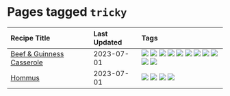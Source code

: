 # Pages tagged `tricky`

|Recipe Title|Last Updated|Tags
|:---|:---|:---|
|[Beef & Guinness Casserole](../recipes/beefandguinnesscasserole.md)|2023-07-01|[![](https://img.shields.io/badge/tag-amazing-8ce73b)](../tags/amazing.md) [![](https://img.shields.io/badge/tag-baked-6685b7)](../tags/baked.md) [![](https://img.shields.io/badge/tag-beef-13fda6)](../tags/beef.md) [![](https://img.shields.io/badge/tag-casserole-427cd)](../tags/casserole.md) [![](https://img.shields.io/badge/tag-guinness-5b6ac0)](../tags/guinness.md) [![](https://img.shields.io/badge/tag-irish-95446)](../tags/irish.md) [![](https://img.shields.io/badge/tag-large_quantity-3a4f8e)](../tags/large_quantity.md) [![](https://img.shields.io/badge/tag-long_cook_time-4d8aaa)](../tags/long_cook_time.md) [![](https://img.shields.io/badge/tag-long_prep_time-eadebe)](../tags/long_prep_time.md) [![](https://img.shields.io/badge/tag-messy-c6d429)](../tags/messy.md) [![](https://img.shields.io/badge/tag-tricky-517a72)](../tags/tricky.md)|
|[Hommus](../recipes/hommus.md)|2023-07-01|[![](https://img.shields.io/badge/tag-healthy-b7439e)](../tags/healthy.md) [![](https://img.shields.io/badge/tag-messy-c6d429)](../tags/messy.md) [![](https://img.shields.io/badge/tag-protein-062ab)](../tags/protein.md) [![](https://img.shields.io/badge/tag-tricky-517a72)](../tags/tricky.md)|